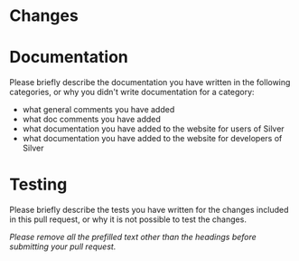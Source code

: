 # Changes

# Documentation
Please briefly describe the documentation you have written in the following categories, or why you didn't write documentation for a category:
* what general comments you have added
* what doc comments you have added
* what documentation you have added to the website for users of Silver
* what documentation you have added to the website for developers of Silver

# Testing
Please briefly describe the tests you have written for the changes included in this pull request, or why it is not possible to test the changes.

*Please remove all the prefilled text other than the headings before submitting your pull request.*
